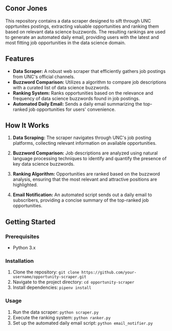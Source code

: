 ## Conor Jones

This repository contains a data scraper designed to sift through UNC opprtunites postings, extracting valuable opportunities and ranking them based on relevant data science buzzwords. The resulting rankings are used to generate an automated daily email, providing users with the latest and most fitting job opportunities in the data science domain.

## Features

- **Data Scraper:** A robust web scraper that efficiently gathers job postings from UNC's official channels.
- **Buzzword Comparison:** Utilizes a  algorithm to compare job descriptions with a curated list of data science buzzwords.
- **Ranking System:** Ranks opportunities based on the relevance and frequency of data science buzzwords found in job postings.
- **Automated Daily Email:** Sends a daily email summarizing the top-ranked job opportunities for users' convenience.

## How It Works

1. **Data Scraping:** The scraper navigates through UNC's job posting platforms, collecting relevant information on available opportunities.

2. **Buzzword Comparison:** Job descriptions are analyzed using natural language processing techniques to identify and quantify the presence of key data science buzzwords.

3. **Ranking Algorithm:** Opportunities are ranked based on the buzzword analysis, ensuring that the most relevant and attractive positions are highlighted.

4. **Email Notification:** An automated script sends out a daily email to subscribers, providing a concise summary of the top-ranked job opportunities.

## Getting Started

### Prerequisites

- Python 3.x

### Installation

1. Clone the repository: `git clone https://github.com/your-username/opportunity-scraper.git`
2. Navigate to the project directory: `cd opportunity-scraper`
3. Install dependencies: `pipenv install`

### Usage

1. Run the data scraper: `python scraper.py`
2. Execute the ranking system: `python ranker.py`
3. Set up the automated daily email script: `python email_notifier.py`
